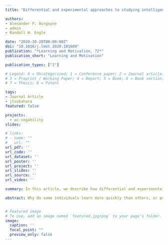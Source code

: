 ```yaml
---
title: "Differential and experimental approaches to studying intelligence in humans and non-human animals"

authors:
- Alexander P. Burgoyne
- admin
- Randall W. Engle

date: "2020-10-28T00:00:00Z"
doi: "10.1016/j.lmot.2020.101689"
publication: "*Learning and Motivation, 72*"
publication_short: "Learning and Motivation"

publication_types: ["2"]

# Legend: 0 = Uncategorized; 1 = Conference paper; 2 = Journal article;
# 3 = Preprint / Working Paper; 4 = Report; 5 = Book; 6 = Book section;
# 7 = Thesis; 8 = Patent

tags:
- Journal Article
- jtsukahara
featured: false

projects: 
  - ac-cogability
slides: 

# links:
# - name: ""
#   url: ""
url_pdf: ''
url_code: ''
url_dataset: ''
url_poster: ''
url_project: ''
url_slides: ''
url_source: ''
url_video: ''

summary: In this article, we describe how differential and experimental research methods can be used to study intelligence in humans and non-human animals. In this review, we focus on the relationship between cognitive performance and attention control; the domain-general ability to maintain focus on task-relevant information while preventing attentional capture by task-irrelevant thoughts and events.

abstract: Why do some individuals learn more quickly than others, or perform better in complex cognitive tasks? In this article, we describe how differential and experimental research methods can be used to study intelligence in humans and non-human animals. More than one hundred years ago, Spearman (1904) discovered a general factor underpinning performance across cognitive domains in humans. Shortly thereafter, Thorndike (1935) discovered positive correlations between cognitive performance measures in the albino rat. Today, research continues to shed light on the underpinnings of the positive manifold observed among ability measures. In this review, we focus on the relationship between cognitive performance and attention control; the domain-general ability to maintain focus on task-relevant information while preventing attentional capture by task-irrelevant thoughts and events. Recent work from our laboratory has revealed that individual differences in attention control can largely explain the positive associations between broad cognitive abilities such as working memory capacity and fluid intelligence. In research on mice, attention control has been closely linked to a general ability factor reflecting route learning and problem solving. Taken together, both lines of research suggest that individual differences in attention control underpin performance in a variety of complex cognitive tasks, helping to explain why measures of cognitive ability correlate positively. Efforts to find confirmatory and dis-confirmatory evidence across species stands to improve not only our understanding of attention control, but cognition in general.


# Featured image
# To use, add an image named `featured.jpg/png` to your page's folder. 
image:
  caption: ''
  focal_point: ""
  preview_only: false
---
```


